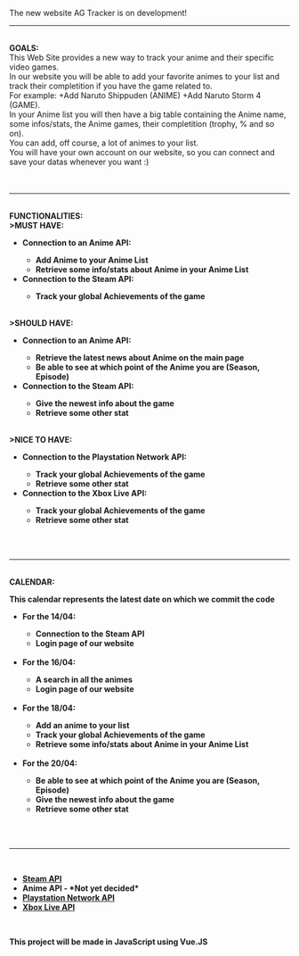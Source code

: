 <p>The new website AG Tracker is on development!</>
<br>
<hr/>
<br> 
<strong>GOALS:</strong><br>
This Web Site provides a new way to track your anime and their specific video games.<br>
In our website you will be able to add your favorite animes to your list and track their completition if you have the game related to.<br>
For example: +Add Naruto Shippuden (ANIME) +Add Naruto Storm 4 (GAME).<br>
In your Anime list you will then have a big table containing the Anime name, some infos/stats, the Anime games, their completition (trophy, % and so on).<br>
You can add, off course, a lot of animes to your list.<br>
You will have your own account on our website, so you can connect and save your datas whenever you want :)<br>
<br>
<br>
<hr/>
<br> 
<strong>FUNCTIONALITIES:<strong><br>
>MUST HAVE:
<ul>
  <li>Connection to an Anime API:</li>
  <ul>
    <li>Add Anime to your Anime List</li>
    <li>Retrieve some info/stats about Anime in your Anime List</li>
  </ul>
  
  <li>Connection to the Steam API:</li>
  <ul>
    <li>Track your global Achievements of the game</li>
  </ul>
</ul>
<br> 
>SHOULD HAVE:
<ul>
  <li>Connection to an Anime API:</li>
  <ul>
    <li>Retrieve the latest news about Anime on the main page</li>
    <li>Be able to see at which point of the Anime you are (Season, Episode)</li>
  </ul>
    
   <li>Connection to the Steam API:</li>
   <ul>
    <li>Give the newest info about the game</li>
    <li>Retrieve some other stat</li>
   </ul>
</ul>
<br> 
>NICE TO HAVE:
<ul>
  <li>Connection to the Playstation Network API:</li>
  <ul>
    <li>Track your global Achievements of the game</li>
    <li>Retrieve some other stat</li>
  </ul>
    
   <li>Connection to the Xbox Live API:</li>
   <ul>
    <li>Track your global Achievements of the game</li>
    <li>Retrieve some other stat</li>
   </ul>
</ul> 
<br> 
<br>
<hr/>
<br> 
<strong>CALENDAR:<strong><br>
<p>This calendar represents the latest date on which we commit the code</p>
<ul>
  <li>For the 14/04:</li>
  <ul>
    <li>Connection to the Steam API</li>
    <li>Login page of our website</li>
  </ul>
  <br> 
  <li>For the 16/04:</li>
  <ul>
    <li>A search in all the animes</li>
    <li>Login page of our website</li>
  </ul>
  <br> 
  <li>For the 18/04:</li>
  <ul>
    <li>Add an anime to your list</li>
    <li>Track your global Achievements of the game</li>
    <li>Retrieve some info/stats about Anime in your Anime List</li>
  </ul>
  <br> 
  <li>For the 20/04:</li>
  <ul>
    <li>Be able to see at which point of the Anime you are (Season, Episode)</li>
    <li>Give the newest info about the game</li>
    <li>Retrieve some other stat</li>
  </ul>
</ul>
<br> 
<br>
<hr/>
<br> 
<ul>
  <li><a href="https://steamcommunity.com/dev?l=french">Steam API</a></li>
  <li>Anime API - *Not yet decided* </li>
  <li><a href="https://www.psnleaderboard.com/api/">Playstation Network API</a></li>
  <li><a href="https://docs.microsoft.com/en-us/gaming/xbox-live/api-ref/xsapi/live-introduction-to-xbox-live-apis">Xbox Live API</a></li>
</ul>

<br> 
<p>This project will be made in JavaScript using Vue.JS</p>
